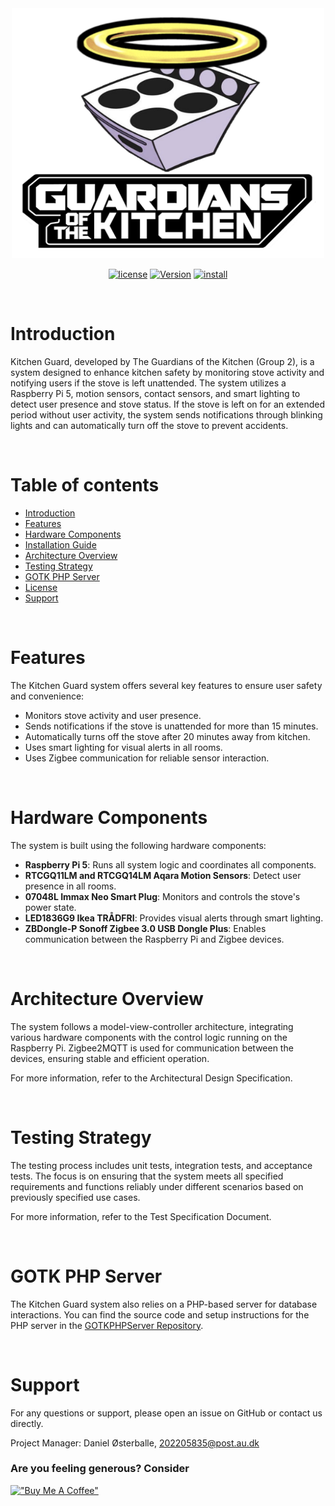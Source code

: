 <!-- BANNER -->
<div align="center">

<a href="#readme">
  <img src=".github/banner.png" alt="StockScript" width="500" height="400">
</a>

<br/>

[![license](https://img.shields.io/badge/license-MIT-brightgreen.svg?style=for-the-badge)](LICENSE "License")
[![Version](https://img.shields.io/badge/version-v1.0-yellow.svg?style=for-the-badge)](#readme "Version")
[![install](https://img.shields.io/badge/Installations-Guide-salmon.svg?style=for-the-badge)](INSTALL.md "Installation Guide")

</div>

<br/>

# **Introduction**
Kitchen Guard, developed by The Guardians of the Kitchen (Group 2), is a system designed to enhance kitchen safety by monitoring stove activity and notifying users if the stove is left unattended. The system utilizes a Raspberry Pi 5, motion sensors, contact sensors, and smart lighting to detect user presence and stove status. If the stove is left on for an extended period without user activity, the system sends notifications through blinking lights and can automatically turn off the stove to prevent accidents.


<br/>

# **Table of contents**

* [Introduction](#introduction)
* [Features](#features)
* [Hardware Components](#hardware-components)
* [Installation Guide](INSTALL.md)
* [Architecture Overview](#architecture-overview)
* [Testing Strategy](#testing-strategy)
* [GOTK PHP Server](#gotk-php-server)
* [License](LICENSE)
* [Support](#support)

<br/>

# **Features**

The Kitchen Guard system offers several key features to ensure user safety and convenience:

* Monitors stove activity and user presence.
* Sends notifications if the stove is unattended for more than 15 minutes.
* Automatically turns off the stove after 20 minutes away from kitchen.
* Uses smart lighting for visual alerts in all rooms.
* Uses Zigbee communication for reliable sensor interaction.

<br/>


# **Hardware Components**

The system is built using the following hardware components:

* **Raspberry Pi 5**: Runs all system logic and coordinates all components.
* **RTCGQ11LM and RTCGQ14LM Aqara Motion Sensors**: Detect user presence in all rooms.
* **07048L Immax Neo Smart Plug**: Monitors and controls the stove's power state.
* **LED1836G9 Ikea TRÅDFRI**: Provides visual alerts through smart lighting.
* **ZBDongle-P Sonoff Zigbee 3.0 USB Dongle Plus**: Enables communication between the Raspberry Pi and Zigbee devices.

<br/>


# **Architecture Overview**

The system follows a model-view-controller architecture, integrating various hardware components with the control logic running on the Raspberry Pi. Zigbee2MQTT is used for communication between the devices, ensuring stable and efficient operation.

For more information, refer to the Architectural Design Specification.

<br/>


# **Testing Strategy**

The testing process includes unit tests, integration tests, and acceptance tests. The focus is on ensuring that the system meets all specified requirements and functions reliably under different scenarios based on previously specified use cases.

For more information, refer to the Test Specification Document.

<br/>


# **GOTK PHP Server**

The Kitchen Guard system also relies on a PHP-based server for database interactions. You can find the source code and setup instructions for the PHP server in the [GOTKPHPServer Repository](https://github.com/Losmobilos3/GOTKPHPServer).

<br/>

# **Support**

For any questions or support, please open an issue on GitHub or contact us directly. 

Project Manager: Daniel Østerballe, 202205835@post.au.dk



### Are you feeling generous? Consider

[!["Buy Me A Coffee"](https://www.buymeacoffee.com/assets/img/custom_images/orange_img.png)](https://www.youtube.com/watch?v=dQw4w9WgXcQ&ab_channel=RickAstley)

<br/>
